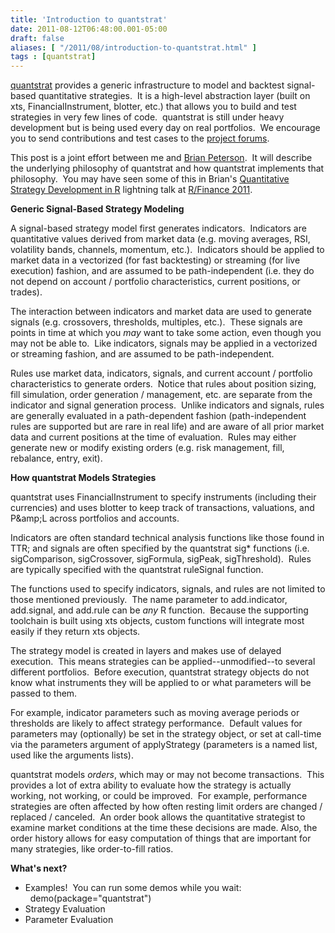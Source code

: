 ```yaml
---
title: 'Introduction to quantstrat'
date: 2011-08-12T06:48:00.001-05:00
draft: false
aliases: [ "/2011/08/introduction-to-quantstrat.html" ]
tags : [quantstrat]
---
```


[quantstrat](http://r-forge.r-project.org/projects/blotter/) provides a generic infrastructure to model and backtest signal-based quantitative strategies.  It is a high-level abstraction layer (built on xts, FinancialInstrument, blotter, etc.) that allows you to build and test strategies in very few lines of code.  quantstrat is still under heavy development but is being used every day on real portfolios.  We encourage you to send contributions and test cases to the [project forums](http://r-forge.r-project.org/forum/?group_id=316).  
  
This post is a joint effort between me and [Brian Peterson](http://braverock.com/brian/).  It will describe the underlying philosophy of quantstrat and how quantstrat implements that philosophy.  You may have seen some of this in Brian's [Quantitative Strategy Development in R](http://www.rinfinance.com/agenda/2011/BrianPeterson.pdf) lightning talk at [R/Finance 2011](http://www.rinfinance.com/).  
  
**Generic Signal-Based Strategy Modeling**  
  
A signal-based strategy model first generates indicators.  Indicators are quantitative values derived from market data (e.g. moving averages, RSI, volatility bands, channels, momentum, etc.).  Indicators should be applied to market data in a vectorized (for fast backtesting) or streaming (for live execution) fashion, and are assumed to be path-independent (i.e. they do not depend on account / portfolio characteristics, current positions, or trades).  
  
The interaction between indicators and market data are used to generate signals (e.g. crossovers, thresholds, multiples, etc.).  These signals are points in time at which you _may_ want to take some action, even though you may not be able to.  Like indicators, signals may be applied in a vectorized or streaming fashion, and are assumed to be path-independent.  
  
Rules use market data, indicators, signals, and current account / portfolio characteristics to generate orders.  Notice that rules about position sizing, fill simulation, order generation / management, etc. are separate from the indicator and signal generation process.  Unlike indicators and signals, rules are generally evaluated in a path-dependent fashion (path-independent rules are supported but are rare in real life) and are aware of all prior market data and current positions at the time of evaluation.  Rules may either generate new or modify existing orders (e.g. risk management, fill, rebalance, entry, exit).  
  
**How quantstrat Models Strategies**  
  
quantstrat uses FinancialInstrument to specify instruments (including their currencies) and uses blotter to keep track of transactions, valuations, and P&amp;amp;L across portfolios and accounts.  
  
Indicators are often standard technical analysis functions like those found in TTR; and signals are often specified by the quantstrat sig\* functions (i.e. sigComparison, sigCrossover, sigFormula, sigPeak, sigThreshold).  Rules are typically specified with the quantstrat ruleSignal function.  
  
The functions used to specify indicators, signals, and rules are not limited to those mentioned previously.  The name parameter to add.indicator, add.signal, and add.rule can be _any_ R function.  Because the supporting toolchain is built using xts objects, custom functions will integrate most easily if they return xts objects.  
  
The strategy model is created in layers and makes use of delayed execution.  This means strategies can be applied--unmodified--to several different portfolios.  Before execution, quantstrat strategy objects do not know what instruments they will be applied to or what parameters will be passed to them.  
  
For example, indicator parameters such as moving average periods or thresholds are likely to affect strategy performance.  Default values for parameters may (optionally) be set in the strategy object, or set at call-time via the parameters argument of applyStrategy (parameters is a named list, used like the arguments lists).  
  
quantstrat models _orders_, which may or may not become transactions.  This provides a lot of extra ability to evaluate how the strategy is actually working, not working, or could be improved.  For example, performance strategies are often affected by how often resting limit orders are changed / replaced / canceled.  An order book allows the quantitative strategist to examine market conditions at the time these decisions are made. Also, the order history allows for easy computation of things that are important for many strategies, like order-to-fill ratios.  
  
**What's next?**  

*   Examples!  You can run some demos while you wait:  
      demo(package="quantstrat")
*   Strategy Evaluation
*   Parameter Evaluation